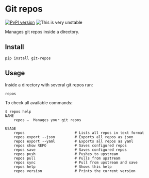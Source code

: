 # Git repos

[![PyPI version](https://badge.fury.io/py/git-repos.svg)](https://badge.fury.io/py/git-repos)
![This is very unstable](https://img.shields.io/badge/Be_careful:_This_package_is_unstable-brightgreen)


Manages git repos inside a directory.


## Install

    pip install git-repos


## Usage

Inside a directory with several git repos run:

    repos

To check all available commands:

```
$ repos help
NAME
    repos —  Manages your git repos

USAGE
    repos                       # Lists all repos in text format
    repos export --json         # Exports all repos as json
    repos export --yaml         # Exports all repos as yaml
    repos show REPO             # Saves configured repos
    repos save                  # Saves configured repos
    repos push                  # Pushes to upstream
    repos pull                  # Pulls from upstream
    repos sync                  # Pull from upstream and save
    repos help                  # Shows this help
    repos version               # Prints the current version
```
